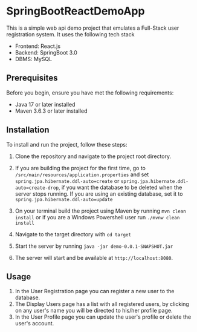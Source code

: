 # SpringBootReactDemoApp

This is a simple web api demo project that emulates a Full-Stack user registration system. It uses the following tech stack

- Frontend: React.js
- Backend: SpringBoot 3.0
- DBMS: MySQL


## Prerequisites

Before you begin, ensure you have met the following requirements:

- Java 17 or later installed
- Maven 3.6.3 or later installed

## Installation

To install and run the project, follow these steps:

1. Clone the repository and navigate to the project root directory.

2. If you are building the project for the first time, go to `/src/main/resources/application.properties` and set `spring.jpa.hibernate.ddl-auto=create` or  `spring.jpa.hibernate.ddl-auto=create-drop`, if you want the database to be deleted when the server stops running. If you are using an existing database, set it to `spring.jpa.hibernate.ddl-auto=update`

2. On your terminal build the project using Maven by running `mvn clean install` or if you are a Windows Powershell user run `./mvnw clean install`

3. Navigate to the target directory with `cd target`

4. Start the server by running `java -jar demo-0.0.1-SNAPSHOT.jar`

5. The server will start and be available at `http://localhost:8080`.

## Usage

1. In the User Registration page you can register a new user to the database.
2. The Display Users page has a list with all registered users, by clicking on any user's name you will be directed to his/her profile page.
3. In the User Profile page you can update the user's profile or delete the user's account.

